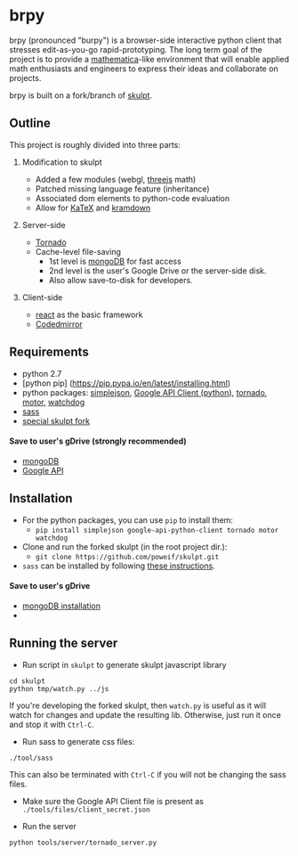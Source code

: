 # brpy #
brpy (pronounced "burpy") is a browser-side interactive python client that stresses edit-as-you-go rapid-prototyping. The long term goal of the project is to provide a [mathematica](http://www.wolfram.com/mathematica/)-like environment that will enable applied math enthusiasts and engineers to express their ideas and collaborate on projects.

brpy is built on a fork/branch of [skulpt](https://github.com/skulpt/skulpt).

## Outline ##
This project is roughly divided into three parts:

1. Modification to skulpt
   - Added a few modules (webgl, [threejs](http://threejs.org/) math)
   - Patched missing language feature (inheritance)
   - Associated dom elements to python-code evaluation
   - Allow for [KaTeX](https://github.com/Khan/KaTeX) and [kramdown](http://kramdown.gettalong.org/)

2. Server-side
   - [Tornado](http://www.tornadoweb.org/en/stable/)
   - Cache-level file-saving
     - 1st level is [mongoDB](http://www.mongodb.org) for fast access
     - 2nd level is the user's Google Drive or the server-side disk.
     - Also allow save-to-disk for developers.

3. Client-side
   - [react](http://reactjs.org/) as the basic framework
   - [Codedmirror](https://codemirror.net/)

## Requirements ##
- python 2.7
- [python pip] (https://pip.pypa.io/en/latest/installing.html)
- python packages:
  [simplejson](https://pypi.python.org/pypi/simplejson),
  [Google API Client (python)](https://developers.google.com/api-client-library/python/start/installation),
  [tornado](https://pypi.python.org/pypi/tornado),
  [motor](https://motor.readthedocs.org/en/stable/installation.html),
  [watchdog](http://pythonhosted.org/watchdog/installation.html)
- [sass](http://www.sass-lang.com)
- [special skulpt fork](https://github.com/poweif/skulpt)

#### Save to user's gDrive (strongly recommended) ####
- [mongoDB](http://www.mongodb.org)
- [Google API](https://console.developers.google.com/)

## Installation ##
- For the python packages, you can use `pip` to install them:
  - `pip install simplejson google-api-python-client tornado motor watchdog`
- Clone and run the forked skulpt (in the root project dir.):
  - `git clone https://github.com/poweif/skulpt.git`
- `sass` can be installed by following [these instructions](http://www.sass-lang.com/install).

#### Save to user's gDrive ####
- [mongoDB installation](http://docs.mongodb.org/manual/installation/)
-

## Running the server ##
- Run script in `skulpt` to generate skulpt javascript library
```
cd skulpt
python tmp/watch.py ../js
```
   If you're developing the forked skulpt, then `watch.py` is useful as it will watch for changes and update the resulting lib. Otherwise, just run it once and stop it with `Ctrl-C`.

- Run sass to generate css files:
```
./tool/sass
```
This can also be terminated with `Ctrl-C` if you will not be changing the sass files.

- Make sure the Google API Client file is present as `./tools/files/client_secret.json`

- Run the server
```
python tools/server/tornado_server.py
```
